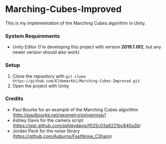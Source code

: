 # Marching-Cubes-Improved
This is my implementation of the Marching Cubes algorithm in Unity.

### System Requirements
- Unity Editor (I'm developing this project with version **2019.1.0f2**, but any newer version should also work)

### Setup
1. Clone the repository with `git clone https://github.com/Eldemarkki/Marching-Cubes-Improved.git`
2. Open the project with Unity

### Credits
- Paul Bourke for an example of the Marching Cubes algorithm (http://paulbourke.net/geometry/polygonise/)
- Ashley Davis for the camera script (https://gist.github.com/ashleydavis/f025c03a9221bc840a2b)
- Jordan Peck for the noise library (https://github.com/Auburns/FastNoise_CSharp)
